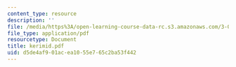 ```yaml
---
content_type: resource
description: ''
file: /media/https%3A/open-learning-course-data-rc.s3.amazonaws.com/3-064-polymer-engineering-fall-2003/d5de4af901acea1055e765c2ba53f442_kerimid.pdf
file_type: application/pdf
resourcetype: Document
title: kerimid.pdf
uid: d5de4af9-01ac-ea10-55e7-65c2ba53f442
---
```

